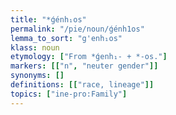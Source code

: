 ```yaml
---
title: "*ǵénh₁os"
permalink: "/pie/noun/ǵénh1os"
lemma_to_sort: "g'enh₁os"
klass: noun
etymology: ["From *ǵenh₁- +‎ *-os."]
markers: [["n", "neuter gender"]]
synonyms: []
definitions: [["race, lineage"]]
topics: ["ine-pro:Family"]
---
```

